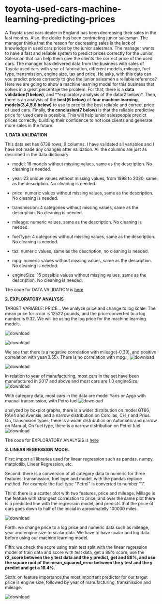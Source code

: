 # toyota-used-cars-machine-learning-predicting-prices

A Toyota used cars dealer in England has been decreasing their sales in the last months.  Also, the dealer has been contracting junior salesman.  The manager thinks that the reason for decreasing sales is the lack of knowledge in used cars prices by the junior salesman.  The manager wants to have a   fast and reliable system to predict prices correctly for the Junior Salesman that can help them give the clients the correct price of the used cars. The manager has delivered data from the business with sales of Toyota used cars with year of fabrication,  different models, mileage, fuel type, transmission, engine size, tax and price.  He asks, with this data can you predict prices correctly to give the junior salesmen a reliable reference?
Here we are going to show a machine learning model for this business  that solves in a great percentaje the problem.
For that, there is a **data validation(1 below)**, and **exploratory analysis of the data(2 below)*.  Then, there is an analysis of the **best(6 below)** of **four machine learning models(3,4,5,6 below)** to use to predict the best reliable and correct price of used cars.  Finally,  **the conclusion(7 below)** is that the reliable predictive price for used cars is possible. This  will help junior salespeople predict prices correctly,  building  their confidence to not lose clients   and  generate more sales in the future.

**1. DATA VALIDATION**

This data set has 6738 rows, 9 columns. I have validated all variables and I have not made any changes after validation. All the columns are just as described in the data dictionary:

- model: 18 models without missing values, same as the description. No cleaning is needed.

- year: 23 unique values without missing values, from 1998 to 2020, same as the description. No cleaning is needed.

- price: numeric values without missing values, same as the description. No cleaning is needed.

- transmission: 4 categories without missing values, same as the description. No cleaning is needed.

- mileage: numeric values, same as the description. No cleaning is needed.

- fuelType: 4 categories without missing values, same as the description. No cleaning is needed.

- tax: numeric values, same as the description, no cleaning is needed.

- mpg: numeric values without missing values, same as the description. No cleaning is needed.

- engineSize: 16 possible values without missing values, same as the description. No cleaning is needed.

The code for DATA VALIDATION is [here](data-validation)


**2. EXPLORATORY ANALYSIS**

TARGET VARIABLE: PRICE... We analyze price and change to log scale. The mean price for a car is 12522 pounds, and the price converted to a log number is 9.32. We will be using the log price for the machine learning models.

![download](https://user-images.githubusercontent.com/53232113/219167241-e3c7bb2f-064a-4340-b01a-6e7884cc2674.png)

![download](https://user-images.githubusercontent.com/53232113/219168418-164b5aeb-e057-4c77-9916-066ec727f88f.png)

We see that there is a negative correlation with mileage(-0.39), and positive correlation with year(0.55). There is no correlation with mpg. , 
![download](https://user-images.githubusercontent.com/53232113/219169324-27ab7071-0de7-4225-b51f-ba08237f4e95.png)

![download](https://user-images.githubusercontent.com/53232113/219169364-3531a9b4-391e-4271-8c52-f8f4dd66db4a.png)

In relation to year of manufacturing, most cars in the set have been manufactured in 2017 and above and most cars are 1.0 engineSize. 
![download](https://user-images.githubusercontent.com/53232113/219169405-dd5934b4-68de-4f1e-a1ad-31facc9529b9.png)

With category data, most cars in the data are model Yaris or Aygo with manual transmission, with Petro fuel 
![download](https://user-images.githubusercontent.com/53232113/219169451-c2be0cd0-8194-44ef-94c3-da313b72380a.png)

analyzed by boxplot graphs, there is a wider distribution on model GT86, RAV4 and Avensis, and a narrow distribution on Corollas, CH_r and Prius. On, transmision types, there is a wider distribution on Automatic and narrow on Manual, On fuel type, there is a narrow distribution on Petrol fuel.
![download](https://user-images.githubusercontent.com/53232113/219169489-1a1d1eca-0d55-42f8-976b-bbd90bd99779.png)

The code for EXPLORATORY ANALYSIS is [here](exploratory)

**3. LINEAR REGRESSION MODEL**

First: import all libraries used for linear regression such as pandas. numpy, matplotlib, Linear Regression, etc.

Second: there is a conversion of all category data to numeric for three features: transmission, fuel type and model, with the pandas replace method. For example the fuel type "Petrol" is converted to number "1".

Third: there is a scatter plot with two features, price and mileage. Millage is the feature with strongest correlation to price, and over the same plot there is a predicted line with the regression model, and predicts that the price of cars goes down to half of the inicial in aproximatelly 100000 miles.



![download](https://user-images.githubusercontent.com/53232113/219202279-d9d6e92e-c9f4-4ca8-aaea-674e885a0dbf.png)

Forth: we change price to a log price and numeric data such as mileage, year and engine size to scalar data. We have to have scalar and log data before using our machine learning model.

Fifth: we check the score using train test split with the linear regression model of train data and score with test data, get a 88% score, use the **r2_score between the y test data and the y predict, get and 88%, and use the square root of the mean_squared_error between the y test and the y predict and get a 16.4%**.

Sixth: on feature importance,the most important predictor for our target price is engine size, followed by year of manufacturing, transmission and mileage.

![download](https://user-images.githubusercontent.com/53232113/219202349-8cada64d-df24-4c5b-a054-9919e82299cf.png)
